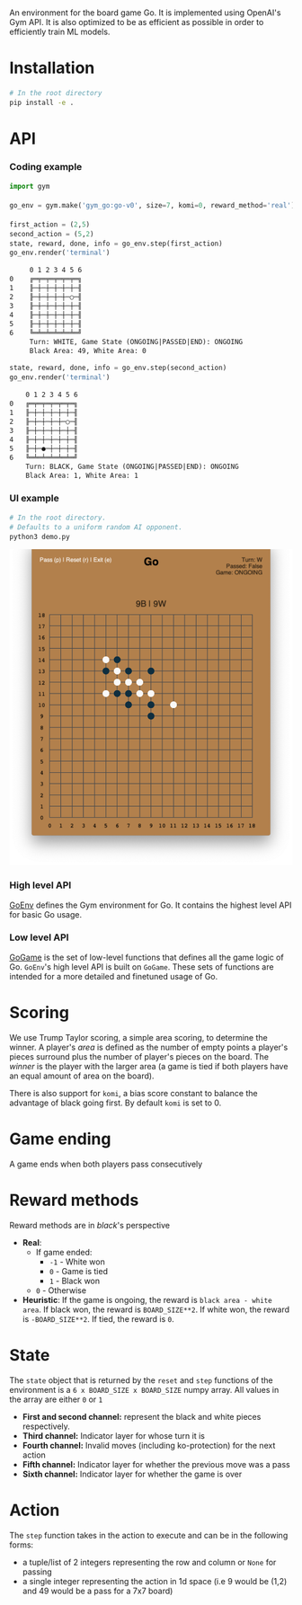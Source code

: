 # 
An environment for the board game Go. It is implemented using OpenAI's Gym API. 
It is also optimized to be as efficient as possible in order to efficiently train ML models.

# Installation
```bash
# In the root directory
pip install -e .
```

# API

### Coding example
```python
import gym

go_env = gym.make('gym_go:go-v0', size=7, komi=0, reward_method='real')

first_action = (2,5)
second_action = (5,2)
state, reward, done, info = go_env.step(first_action)
go_env.render('terminal')
```

```
     0 1 2 3 4 5 6 
0    ╔═╤═╤═╤═╤═╤═╗
1    ╟─┼─┼─┼─┼─┼─╢
2    ╟─┼─┼─┼─┼─○─╢
3    ╟─┼─┼─┼─┼─┼─╢
4    ╟─┼─┼─┼─┼─┼─╢
5    ╟─┼─┼─┼─┼─┼─╢
6    ╚═╧═╧═╧═╧═╧═╝
     Turn: WHITE, Game State (ONGOING|PASSED|END): ONGOING
     Black Area: 49, White Area: 0
```

```python
state, reward, done, info = go_env.step(second_action)
go_env.render('terminal')
```

```
	0 1 2 3 4 5 6 
0	╔═╤═╤═╤═╤═╤═╗
1	╟─┼─┼─┼─┼─┼─╢
2	╟─┼─┼─┼─┼─○─╢
3	╟─┼─┼─┼─┼─┼─╢
4	╟─┼─┼─┼─┼─┼─╢
5	╟─┼─●─┼─┼─┼─╢
6	╚═╧═╧═╧═╧═╧═╝
	Turn: BLACK, Game State (ONGOING|PASSED|END): ONGOING
	Black Area: 1, White Area: 1
```

### UI example
```bash
# In the root directory.
# Defaults to a uniform random AI opponent.
python3 demo.py
```
![alt text](screenshots/human_ui.png)

### High level API
[GoEnv](gym_go/envs/go_env.py) defines the Gym environment for Go. 
It contains the highest level API for basic Go usage.  

### Low level API
[GoGame](gym_go/gogame.py) is the set of low-level functions that defines all the game logic of Go.
`GoEnv`'s high level API is built on `GoGame`.
These sets of functions are intended for a more detailed and finetuned 
usage of Go.

# Scoring
We use Trump Taylor scoring, a simple area scoring, to determine the winner. A player's _area_ is defined as the number of empty points a 
player's pieces surround plus the number of player's pieces on the board. The _winner_ is the player with the larger 
area (a game is tied if both players have an equal amount of area on the board).

There is also support for `komi`, a bias score constant to balance the advantage of black going first. 
By default `komi` is set to 0.

# Game ending
A game ends when both players pass consecutively

# Reward methods
Reward methods are in _black_'s perspective
* **Real**:
  * If game ended:
    * `-1` - White won
    * `0` - Game is tied
    * `1` - Black won
  * `0` - Otherwise
* **Heuristic**: If the game is ongoing, the reward is `black area - white area`. 
If black won, the reward is `BOARD_SIZE**2`. 
If white won, the reward is `-BOARD_SIZE**2`.
If tied, the reward is `0`.

# State
The `state` object that is returned by the `reset` and `step` functions of the environment is a 
`6 x BOARD_SIZE x BOARD_SIZE` numpy array. All values in the array are either `0` or `1` 
* **First and second channel:** represent the black and white pieces respectively.
* **Third channel:** Indicator layer for whose turn it is 
* **Fourth channel:** Invalid moves (including ko-protection) for the next action
* **Fifth channel:** Indicator layer for whether the previous move was a pass
* **Sixth channel:** Indicator layer for whether the game is over

# Action
The `step` function takes in the action to execute and can be in the following forms:
* a tuple/list of 2 integers representing the row and column or `None` for passing
* a single integer representing the action in 1d space (i.e 9 would be (1,2) and 49 would be a pass for a 7x7 board)
